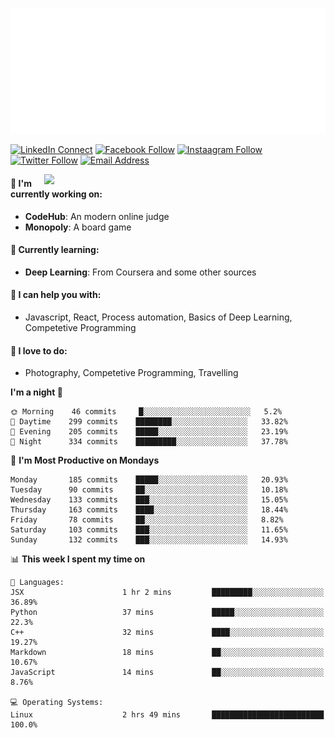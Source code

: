 ![👋 Hi there, I'm Shakirul Hasan Khan. A Software Engineering Student at SUST](https://github.com/KhanShaheb34/KhanShaheb34/raw/master/greeting.svg)

[![LinkedIn Connect](https://img.shields.io/badge/%20-ShakirulHasan-black?color=14171A&labelColor=0e76a8&logo=linkedin&logoColor=ffffff)](https://www.linkedin.com/in/shakirulhasan/)
[![Facebook Follow](https://img.shields.io/badge/%20-KhanShaheb34-black?color=14171A&labelColor=1976d2&logo=facebook&logoColor=ffffff)](https://www.facebook.com/khanshaheb34)
[![Instaagram Follow](https://img.shields.io/badge/%20-__KhanShaheb-black?color=14171A&labelColor=FD1D1D&logo=instagram&logoColor=ffffff)](https://www.instagram.com/_khanshaheb/)
[![Twitter Follow](https://img.shields.io/badge/%20-@__KhanShaheb-black?color=14171A&labelColor=00acee&logo=twitter&logoColor=ffffff)](https://twitter.com/_khanshaheb)
[![Email Address](https://img.shields.io/badge/%20-shakirul34@student.sust.edu-black?color=14171A&labelColor=D44638&logo=gmail&logoColor=fff)](mailto:delowardev@gmail.com)

[<img align="right" width="450" src="https://github-readme-stats.anuraghazra1.vercel.app/api?username=KhanShaheb34&show_icons=true&title_color=fff&icon_color=79ff97&text_color=9f9f9f&bg_color=151515"/>](https://github.com/KhanShaheb34/)

#### 🔭 I'm currently working on:

- **CodeHub**: An modern online judge
- **Monopoly**: A board game

#### 🌱 Currently learning:

- **Deep Learning**: From Coursera and some other sources

#### 💬 I can help you with:

- Javascript, React, Process automation, Basics of Deep Learning, Competetive Programming

#### 📸 I love to do:

- Photography, Competetive Programming, Travelling

<!--START_SECTION:waka-->
**I'm a night 🦉** 

```text
🌞 Morning    46 commits     █░░░░░░░░░░░░░░░░░░░░░░░░   5.2% 
🌆 Daytime    299 commits    ████████░░░░░░░░░░░░░░░░░   33.82% 
🌃 Evening    205 commits    █████░░░░░░░░░░░░░░░░░░░░   23.19% 
🌙 Night      334 commits    █████████░░░░░░░░░░░░░░░░   37.78%

```
📅 **I'm Most Productive on Mondays** 

```text
Monday       185 commits    █████░░░░░░░░░░░░░░░░░░░░   20.93% 
Tuesday      90 commits     ██░░░░░░░░░░░░░░░░░░░░░░░   10.18% 
Wednesday    133 commits    ███░░░░░░░░░░░░░░░░░░░░░░   15.05% 
Thursday     163 commits    ████░░░░░░░░░░░░░░░░░░░░░   18.44% 
Friday       78 commits     ██░░░░░░░░░░░░░░░░░░░░░░░   8.82% 
Saturday     103 commits    ███░░░░░░░░░░░░░░░░░░░░░░   11.65% 
Sunday       132 commits    ███░░░░░░░░░░░░░░░░░░░░░░   14.93%

```


📊 **This week I spent my time on** 

```text
💬 Languages: 
JSX                      1 hr 2 mins         █████████░░░░░░░░░░░░░░░░   36.89% 
Python                   37 mins             █████░░░░░░░░░░░░░░░░░░░░   22.3% 
C++                      32 mins             ████░░░░░░░░░░░░░░░░░░░░░   19.27% 
Markdown                 18 mins             ██░░░░░░░░░░░░░░░░░░░░░░░   10.67% 
JavaScript               14 mins             ██░░░░░░░░░░░░░░░░░░░░░░░   8.76%

💻 Operating Systems: 
Linux                    2 hrs 49 mins       █████████████████████████   100.0%

```


<!--END_SECTION:waka-->
